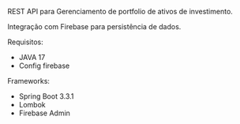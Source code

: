 REST API para Gerenciamento de portfolio de ativos de investimento.

Integração com Firebase para persistência de dados.

Requisitos:
- JAVA 17
- Config firebase

Frameworks:
- Spring Boot 3.3.1
- Lombok
- Firebase Admin
